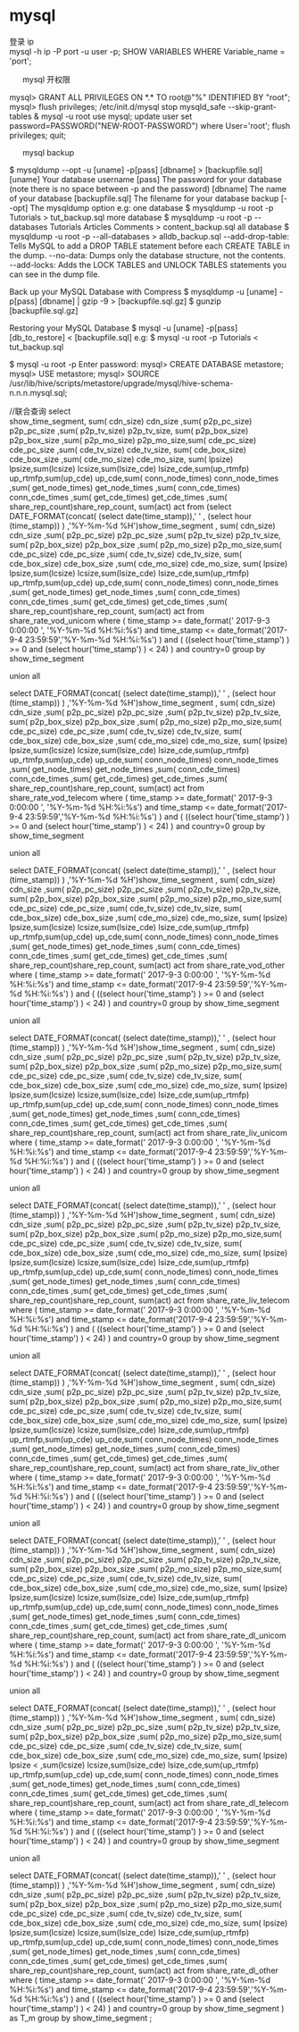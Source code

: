 # mysql
<span>
登录 ip
<br />
mysql -h ip -P port -u user -p;
SHOW VARIABLES WHERE Variable_name = 'port';
</span>

<span>
	<br />
<ul>mysql 开权限</ul>
mysql> GRANT ALL PRIVILEGES ON *.* TO root@"%" IDENTIFIED BY "root";
mysql> flush privileges;
/etc/init.d/mysql stop
mysqld_safe --skip-grant-tables &
mysql -u root
use mysql;
update user set password=PASSWORD("NEW-ROOT-PASSWORD") where User='root';
flush privileges;
quit;
</span>

<span>
	<br />
<ul>mysql backup</ul>
$ mysqldump --opt -u [uname] -p[pass] [dbname] > [backupfile.sql]
[uname] Your database username
[pass] The password for your database (note there is no space between -p and the password)
[dbname] The name of your database
[backupfile.sql] The filename for your database backup
[--opt] The mysqldump option
e.g:
one database
$ mysqldump -u root -p Tutorials > tut_backup.sql
 more database
$ mysqldump -u root -p --databases Tutorials Articles Comments > content_backup.sql
 all database
$ mysqldump -u root -p --all-databases > alldb_backup.sql
--add-drop-table: Tells MySQL to add a DROP TABLE statement before each CREATE TABLE in the dump.
--no-data: Dumps only the database structure, not the contents.
--add-locks: Adds the LOCK TABLES and UNLOCK TABLES statements you can see in the dump file.

Back up your MySQL Database with Compress
$ mysqldump -u [uname] -p[pass] [dbname] | gzip -9 > [backupfile.sql.gz]
$ gunzip [backupfile.sql.gz]


Restoring your MySQL Database
$ mysql -u [uname] -p[pass] [db_to_restore] < [backupfile.sql]
e.g:
$ mysql -u root -p Tutorials < tut_backup.sql

$ mysql -u root -p
Enter password:
mysql> CREATE DATABASE metastore;
mysql> USE metastore;
mysql> SOURCE /usr/lib/hive/scripts/metastore/upgrade/mysql/hive-schema-n.n.n.mysql.sql;
</span>


//联合查询
select  
show_time_segment, sum( cdn_size) cdn_size ,sum( p2p_pc_size) p2p_pc_size ,sum( p2p_tv_size) p2p_tv_size, sum( p2p_box_size) p2p_box_size ,sum( p2p_mo_size) p2p_mo_size,sum( cde_pc_size) cde_pc_size ,sum( cde_tv_size) cde_tv_size, sum( cde_box_size) cde_box_size ,sum( cde_mo_size) cde_mo_size, sum( lpsize) lpsize,sum(lcsize) lcsize,sum(lsize_cde) lsize_cde,sum(up_rtmfp) up_rtmfp,sum(up_cde) up_cde,sum( conn_node_times) conn_node_times ,sum( get_node_times) get_node_times ,sum( conn_cde_times) conn_cde_times ,sum( get_cde_times) get_cde_times ,sum( share_rep_count)share_rep_count, sum(act) act 
from 
(select DATE_FORMAT(concat( (select date(time_stamp)),' ' , (select hour (time_stamp)) ) ,'%Y-%m-%d %H')show_time_segment  , sum( cdn_size) cdn_size ,sum( p2p_pc_size) p2p_pc_size ,sum( p2p_tv_size) p2p_tv_size, sum( p2p_box_size) p2p_box_size ,sum( p2p_mo_size) p2p_mo_size,sum( cde_pc_size) cde_pc_size ,sum( cde_tv_size) cde_tv_size, sum( cde_box_size) cde_box_size ,sum( cde_mo_size) cde_mo_size, sum( lpsize) lpsize,sum(lcsize) lcsize,sum(lsize_cde) lsize_cde,sum(up_rtmfp) up_rtmfp,sum(up_cde) up_cde,sum( conn_node_times) conn_node_times ,sum( get_node_times) get_node_times ,sum( conn_cde_times) conn_cde_times ,sum( get_cde_times) get_cde_times ,sum( share_rep_count)share_rep_count, sum(act) act from share_rate_vod_unicom where ( time_stamp >= date_format(' 2017-9-3 0:00:00 ', '%Y-%m-%d %H:%i:%s') and time_stamp <= date_format('2017-9-4 23:59:59','%Y-%m-%d %H:%i:%s') )  and (  ((select hour('time_stamp') ) >= 0  and (select hour('time_stamp') ) < 24)  ) and country=0  group by show_time_segment  

union all 

select DATE_FORMAT(concat( (select date(time_stamp)),' ' , (select hour (time_stamp)) ) ,'%Y-%m-%d %H')show_time_segment  , sum( cdn_size) cdn_size ,sum( p2p_pc_size) p2p_pc_size ,sum( p2p_tv_size) p2p_tv_size, sum( p2p_box_size) p2p_box_size ,sum( p2p_mo_size) p2p_mo_size,sum( cde_pc_size) cde_pc_size ,sum( cde_tv_size) cde_tv_size, sum( cde_box_size) cde_box_size ,sum( cde_mo_size) cde_mo_size, sum( lpsize) lpsize,sum(lcsize) lcsize,sum(lsize_cde) lsize_cde,sum(up_rtmfp) up_rtmfp,sum(up_cde) up_cde,sum( conn_node_times) conn_node_times ,sum( get_node_times) get_node_times ,sum( conn_cde_times) conn_cde_times ,sum( get_cde_times) get_cde_times ,sum( share_rep_count)share_rep_count, sum(act) act from share_rate_vod_telecom where ( time_stamp >= date_format(' 2017-9-3 0:00:00 ', '%Y-%m-%d %H:%i:%s') and time_stamp <= date_format('2017-9-4 23:59:59','%Y-%m-%d %H:%i:%s') )  and (  ((select hour('time_stamp') ) >= 0  and (select hour('time_stamp') ) < 24)  ) and country=0  group by show_time_segment  

union all 

select DATE_FORMAT(concat( (select date(time_stamp)),' ' , (select hour (time_stamp)) ) ,'%Y-%m-%d %H')show_time_segment  , sum( cdn_size) cdn_size ,sum( p2p_pc_size) p2p_pc_size ,sum( p2p_tv_size) p2p_tv_size, sum( p2p_box_size) p2p_box_size ,sum( p2p_mo_size) p2p_mo_size,sum( cde_pc_size) cde_pc_size ,sum( cde_tv_size) cde_tv_size, sum( cde_box_size) cde_box_size ,sum( cde_mo_size) cde_mo_size, sum( lpsize) lpsize,sum(lcsize) lcsize,sum(lsize_cde) lsize_cde,sum(up_rtmfp) up_rtmfp,sum(up_cde) up_cde,sum( conn_node_times) conn_node_times ,sum( get_node_times) get_node_times ,sum( conn_cde_times) conn_cde_times ,sum( get_cde_times) get_cde_times ,sum( share_rep_count)share_rep_count, sum(act) act from share_rate_vod_other where ( time_stamp >= date_format(' 2017-9-3 0:00:00 ', '%Y-%m-%d %H:%i:%s') and time_stamp <= date_format('2017-9-4 23:59:59','%Y-%m-%d %H:%i:%s') )  and (  ((select hour('time_stamp') ) >= 0  and (select hour('time_stamp') ) < 24)  ) and country=0  group by show_time_segment  

union all 

select DATE_FORMAT(concat( (select date(time_stamp)),' ' , (select hour (time_stamp)) ) ,'%Y-%m-%d %H')show_time_segment  , sum( cdn_size) cdn_size ,sum( p2p_pc_size) p2p_pc_size ,sum( p2p_tv_size) p2p_tv_size, sum( p2p_box_size) p2p_box_size ,sum( p2p_mo_size) p2p_mo_size,sum( cde_pc_size) cde_pc_size ,sum( cde_tv_size) cde_tv_size, sum( cde_box_size) cde_box_size ,sum( cde_mo_size) cde_mo_size, sum( lpsize) lpsize,sum(lcsize) lcsize,sum(lsize_cde) lsize_cde,sum(up_rtmfp) up_rtmfp,sum(up_cde) up_cde,sum( conn_node_times) conn_node_times ,sum( get_node_times) get_node_times ,sum( conn_cde_times) conn_cde_times ,sum( get_cde_times) get_cde_times ,sum( share_rep_count)share_rep_count, sum(act) act from share_rate_liv_unicom where ( time_stamp >= date_format(' 2017-9-3 0:00:00 ', '%Y-%m-%d %H:%i:%s') and time_stamp <= date_format('2017-9-4 23:59:59','%Y-%m-%d %H:%i:%s') )  and (  ((select hour('time_stamp') ) >= 0  and (select hour('time_stamp') ) < 24)  ) and country=0  group by show_time_segment  

union all 

select DATE_FORMAT(concat( (select date(time_stamp)),' ' , (select hour (time_stamp)) ) ,'%Y-%m-%d %H')show_time_segment  , sum( cdn_size) cdn_size ,sum( p2p_pc_size) p2p_pc_size ,sum( p2p_tv_size) p2p_tv_size, sum( p2p_box_size) p2p_box_size ,sum( p2p_mo_size) p2p_mo_size,sum( cde_pc_size) cde_pc_size ,sum( cde_tv_size) cde_tv_size, sum( cde_box_size) cde_box_size ,sum( cde_mo_size) cde_mo_size, sum( lpsize) lpsize,sum(lcsize) lcsize,sum(lsize_cde) lsize_cde,sum(up_rtmfp) up_rtmfp,sum(up_cde) up_cde,sum( conn_node_times) conn_node_times ,sum( get_node_times) get_node_times ,sum( conn_cde_times) conn_cde_times ,sum( get_cde_times) get_cde_times ,sum( share_rep_count)share_rep_count, sum(act) act from share_rate_liv_telecom where ( time_stamp >= date_format(' 2017-9-3 0:00:00 ', '%Y-%m-%d %H:%i:%s') and time_stamp <= date_format('2017-9-4 23:59:59','%Y-%m-%d %H:%i:%s') )  and (  ((select hour('time_stamp') ) >= 0  and (select hour('time_stamp') ) < 24)  ) and country=0  group by show_time_segment  

union all 

select DATE_FORMAT(concat( (select date(time_stamp)),' ' , (select hour (time_stamp)) ) ,'%Y-%m-%d %H')show_time_segment  , sum( cdn_size) cdn_size ,sum( p2p_pc_size) p2p_pc_size ,sum( p2p_tv_size) p2p_tv_size, sum( p2p_box_size) p2p_box_size ,sum( p2p_mo_size) p2p_mo_size,sum( cde_pc_size) cde_pc_size ,sum( cde_tv_size) cde_tv_size, sum( cde_box_size) cde_box_size ,sum( cde_mo_size) cde_mo_size, sum( lpsize) lpsize,sum(lcsize) lcsize,sum(lsize_cde) lsize_cde,sum(up_rtmfp) up_rtmfp,sum(up_cde) up_cde,sum( conn_node_times) conn_node_times ,sum( get_node_times) get_node_times ,sum( conn_cde_times) conn_cde_times ,sum( get_cde_times) get_cde_times ,sum( share_rep_count)share_rep_count, sum(act) act from share_rate_liv_other where ( time_stamp >= date_format(' 2017-9-3 0:00:00 ', '%Y-%m-%d %H:%i:%s') and time_stamp <= date_format('2017-9-4 23:59:59','%Y-%m-%d %H:%i:%s') )  and (  ((select hour('time_stamp') ) >= 0  and (select hour('time_stamp') ) < 24)  ) and country=0  group by show_time_segment  

union all 

select DATE_FORMAT(concat( (select date(time_stamp)),' ' , (select hour (time_stamp)) ) ,'%Y-%m-%d %H')show_time_segment  , sum( cdn_size) cdn_size ,sum( p2p_pc_size) p2p_pc_size ,sum( p2p_tv_size) p2p_tv_size, sum( p2p_box_size) p2p_box_size ,sum( p2p_mo_size) p2p_mo_size,sum( cde_pc_size) cde_pc_size ,sum( cde_tv_size) cde_tv_size, sum( cde_box_size) cde_box_size ,sum( cde_mo_size) cde_mo_size, sum( lpsize) lpsize,sum(lcsize) lcsize,sum(lsize_cde) lsize_cde,sum(up_rtmfp) up_rtmfp,sum(up_cde) up_cde,sum( conn_node_times) conn_node_times ,sum( get_node_times) get_node_times ,sum( conn_cde_times) conn_cde_times ,sum( get_cde_times) get_cde_times ,sum( share_rep_count)share_rep_count, sum(act) act from share_rate_dl_unicom where ( time_stamp >= date_format(' 2017-9-3 0:00:00 ', '%Y-%m-%d %H:%i:%s') and time_stamp <= date_format('2017-9-4 23:59:59','%Y-%m-%d %H:%i:%s') )  and (  ((select hour('time_stamp') ) >= 0  and (select hour('time_stamp') ) < 24)  ) and country=0  group by show_time_segment  

union all 

select DATE_FORMAT(concat( (select date(time_stamp)),' ' , (select hour (time_stamp)) ) ,'%Y-%m-%d %H')show_time_segment  , sum( cdn_size) cdn_size ,sum( p2p_pc_size) p2p_pc_size ,sum( p2p_tv_size) p2p_tv_size, sum( p2p_box_size) p2p_box_size ,sum( p2p_mo_size) p2p_mo_size,sum( cde_pc_size) cde_pc_size ,sum( cde_tv_size) cde_tv_size, sum( cde_box_size) cde_box_size ,sum( cde_mo_size) cde_mo_size, sum( lpsize) lpsize
< ,sum(lcsize) lcsize,sum(lsize_cde) lsize_cde,sum(up_rtmfp) up_rtmfp,sum(up_cde) up_cde,sum( conn_node_times) conn_node_times ,sum( get_node_times) get_node_times ,sum( conn_cde_times) conn_cde_times ,sum( get_cde_times) get_cde_times ,sum( share_rep_count)share_rep_count, sum(act) act from share_rate_dl_telecom where ( time_stamp >= date_format(' 2017-9-3 0:00:00 ', '%Y-%m-%d %H:%i:%s') and time_stamp <= date_format('2017-9-4 23:59:59','%Y-%m-%d %H:%i:%s') )  and (  ((select hour('time_stamp') ) >= 0  and (select hour('time_stamp') ) < 24)  ) and country=0  group by show_time_segment  

union all 

select DATE_FORMAT(concat( (select date(time_stamp)),' ' , (select hour (time_stamp)) ) ,'%Y-%m-%d %H')show_time_segment  , sum( cdn_size) cdn_size ,sum( p2p_pc_size) p2p_pc_size ,sum( p2p_tv_size) p2p_tv_size, sum( p2p_box_size) p2p_box_size ,sum( p2p_mo_size) p2p_mo_size,sum( cde_pc_size) cde_pc_size ,sum( cde_tv_size) cde_tv_size, sum( cde_box_size) cde_box_size ,sum( cde_mo_size) cde_mo_size, sum( lpsize) lpsize,sum(lcsize) lcsize,sum(lsize_cde) lsize_cde,sum(up_rtmfp) up_rtmfp,sum(up_cde) up_cde,sum( conn_node_times) conn_node_times ,sum( get_node_times) get_node_times ,sum( conn_cde_times) conn_cde_times ,sum( get_cde_times) get_cde_times ,sum( share_rep_count)share_rep_count, sum(act) act from share_rate_dl_other where ( time_stamp >= date_format(' 2017-9-3 0:00:00 ', '%Y-%m-%d %H:%i:%s') and time_stamp <= date_format('2017-9-4 23:59:59','%Y-%m-%d %H:%i:%s') )  and (  ((select hour('time_stamp') ) >= 0  and (select hour('time_stamp') ) < 24)  ) and country=0  group by show_time_segment ) as T_m group by show_time_segment ;

